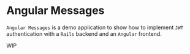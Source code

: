 # Angular Messages

`Angular Messages` is a demo application to show how to implement `JWT` authentication with a `Rails` backend and an `Angular` frontend.

WIP